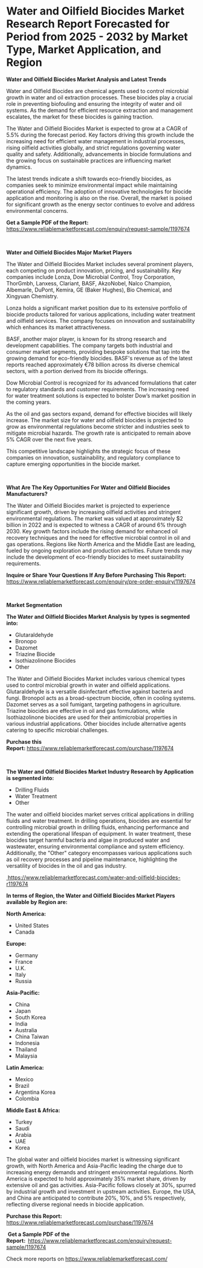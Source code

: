 <p><h1>Water and Oilfield Biocides Market Research Report Forecasted for Period from 2025 -  2032 by Market Type, Market Application, and Region</h1></p><p><strong>Water and Oilfield Biocides Market Analysis and Latest Trends</strong></p>
<p><p>Water and Oilfield Biocides are chemical agents used to control microbial growth in water and oil extraction processes. These biocides play a crucial role in preventing biofouling and ensuring the integrity of water and oil systems. As the demand for efficient resource extraction and management escalates, the market for these biocides is gaining traction.</p><p>The Water and Oilfield Biocides Market is expected to grow at a CAGR of 5.5% during the forecast period. Key factors driving this growth include the increasing need for efficient water management in industrial processes, rising oilfield activities globally, and strict regulations governing water quality and safety. Additionally, advancements in biocide formulations and the growing focus on sustainable practices are influencing market dynamics.</p><p>The latest trends indicate a shift towards eco-friendly biocides, as companies seek to minimize environmental impact while maintaining operational efficiency. The adoption of innovative technologies for biocide application and monitoring is also on the rise. Overall, the market is poised for significant growth as the energy sector continues to evolve and address environmental concerns.</p></p>
<p><strong>Get a Sample PDF of the Report:&nbsp;</strong> <a href="https://www.reliablemarketforecast.com/enquiry/request-sample/1197674?utm_campaign=3069&utm_medium=2&utm_source=Github&utm_content=ia&utm_term=03042025&utm_id=water-and-oilfield-biocides">https://www.reliablemarketforecast.com/enquiry/request-sample/1197674</a></p>
<p>&nbsp;</p>
<p><strong>Water and Oilfield Biocides Major Market Players</strong></p>
<p><p>The Water and Oilfield Biocides Market includes several prominent players, each competing on product innovation, pricing, and sustainability. Key companies include Lonza, Dow Microbial Control, Troy Corporation, ThorGmbh, Lanxess, Clariant, BASF, AkzoNobel, Nalco Champion, Albemarle, DuPont, Kemira, GE (Baker Hughes), Bio Chemical, and Xingyuan Chemistry.</p><p>Lonza holds a significant market position due to its extensive portfolio of biocide products tailored for various applications, including water treatment and oilfield services. The company focuses on innovation and sustainability which enhances its market attractiveness.</p><p>BASF, another major player, is known for its strong research and development capabilities. The company targets both industrial and consumer market segments, providing bespoke solutions that tap into the growing demand for eco-friendly biocides. BASF's revenue as of the latest reports reached approximately €78 billion across its diverse chemical sectors, with a portion derived from its biocide offerings.</p><p>Dow Microbial Control is recognized for its advanced formulations that cater to regulatory standards and customer requirements. The increasing need for water treatment solutions is expected to bolster Dow’s market position in the coming years.</p><p>As the oil and gas sectors expand, demand for effective biocides will likely increase. The market size for water and oilfield biocides is projected to grow as environmental regulations become stricter and industries seek to mitigate microbial hazards. The growth rate is anticipated to remain above 5% CAGR over the next five years.</p><p>This competitive landscape highlights the strategic focus of these companies on innovation, sustainability, and regulatory compliance to capture emerging opportunities in the biocide market.</p></p>
<p>&nbsp;</p>
<p><strong>What Are The Key Opportunities For Water and Oilfield Biocides Manufacturers?</strong></p>
<p><p>The Water and Oilfield Biocides market is projected to experience significant growth, driven by increasing oilfield activities and stringent environmental regulations. The market was valued at approximately $2 billion in 2022 and is expected to witness a CAGR of around 6% through 2030. Key growth factors include the rising demand for enhanced oil recovery techniques and the need for effective microbial control in oil and gas operations. Regions like North America and the Middle East are leading, fueled by ongoing exploration and production activities. Future trends may include the development of eco-friendly biocides to meet sustainability requirements.</p></p>
<p><strong>Inquire or Share Your Questions If Any Before Purchasing This Report:</strong> <a href="https://www.reliablemarketforecast.com/enquiry/pre-order-enquiry/1197674?utm_campaign=3069&utm_medium=2&utm_source=Github&utm_content=ia&utm_term=03042025&utm_id=water-and-oilfield-biocides">https://www.reliablemarketforecast.com/enquiry/pre-order-enquiry/1197674</a></p>
<p>&nbsp;</p>
<p><strong>Market Segmentation</strong></p>
<p><strong>The Water and Oilfield Biocides Market Analysis by types is segmented into:</strong></p>
<p><ul><li>Glutaraldehyde</li><li>Bronopo</li><li>Dazomet</li><li>Triazine Biocide</li><li>Isothiazolinone Biocides</li><li>Other</li></ul></p>
<p><p>The Water and Oilfield Biocides Market includes various chemical types used to control microbial growth in water and oilfield applications. Glutaraldehyde is a versatile disinfectant effective against bacteria and fungi. Bronopol acts as a broad-spectrum biocide, often in cooling systems. Dazomet serves as a soil fumigant, targeting pathogens in agriculture. Triazine biocides are effective in oil and gas formulations, while Isothiazolinone biocides are used for their antimicrobial properties in various industrial applications. Other biocides include alternative agents catering to specific microbial challenges.</p></p>
<p><strong>Purchase this Report:&nbsp;</strong><a href="https://www.reliablemarketforecast.com/purchase/1197674?utm_campaign=3069&utm_medium=2&utm_source=Github&utm_content=ia&utm_term=03042025&utm_id=water-and-oilfield-biocides">https://www.reliablemarketforecast.com/purchase/1197674</a></p>
<p>&nbsp;</p>
<p><strong>The Water and Oilfield Biocides Market Industry Research by Application is segmented into:</strong></p>
<p><ul><li>Drilling Fluids</li><li>Water Treatment</li><li>Other</li></ul></p>
<p><p>The water and oilfield biocides market serves critical applications in drilling fluids and water treatment. In drilling operations, biocides are essential for controlling microbial growth in drilling fluids, enhancing performance and extending the operational lifespan of equipment. In water treatment, these biocides target harmful bacteria and algae in produced water and wastewater, ensuring environmental compliance and system efficiency. Additionally, the "Other" category encompasses various applications such as oil recovery processes and pipeline maintenance, highlighting the versatility of biocides in the oil and gas industry.</p></p>
<p><a href="https://www.reliablemarketforecast.com/water-and-oilfield-biocides-r1197674?utm_campaign=3069&utm_medium=2&utm_source=Github&utm_content=ia&utm_term=03042025&utm_id=water-and-oilfield-biocides">&nbsp;https://www.reliablemarketforecast.com/water-and-oilfield-biocides-r1197674</a></p>
<p><strong>In terms of Region, the Water and Oilfield Biocides Market Players available by Region are:</strong></p>
<p>
    <p> <strong> North America: </strong>
        <ul>
            <li>United States</li>
            <li>Canada</li>
        </ul>
        </p> 
    <p> <strong> Europe: </strong>
        <ul>
            <li>Germany</li>
            <li>France</li>
            <li>U.K.</li>
            <li>Italy</li>
            <li>Russia</li>
        </ul>
        </p> 
    <p> <strong> Asia-Pacific: </strong>
        <ul>
            <li>China</li>
            <li>Japan</li>
            <li>South Korea</li>
            <li>India</li>
            <li>Australia</li>
            <li>China Taiwan</li>
            <li>Indonesia</li>
            <li>Thailand</li>
            <li>Malaysia</li>
        </ul>
        </p> 
    <p> <strong> Latin America: </strong>
        <ul>
            <li>Mexico</li>
            <li>Brazil</li>
            <li>Argentina Korea</li>
            <li>Colombia</li>
        </ul>
        </p> 
    <p> <strong> Middle East & Africa: </strong>
        <ul>
            <li>Turkey</li>
            <li>Saudi</li>
            <li>Arabia</li>
            <li>UAE</li>
            <li>Korea</li>
        </ul>
    </p>
    </p>
<p><p>The global water and oilfield biocides market is witnessing significant growth, with North America and Asia-Pacific leading the charge due to increasing energy demands and stringent environmental regulations. North America is expected to hold approximately 35% market share, driven by extensive oil and gas activities. Asia-Pacific follows closely at 30%, spurred by industrial growth and investment in upstream activities. Europe, the USA, and China are anticipated to contribute 20%, 10%, and 5% respectively, reflecting diverse regional needs in biocide application.</p></p>
<p><strong>Purchase this Report: </strong><a href="https://www.reliablemarketforecast.com/purchase/1197674?utm_campaign=3069&utm_medium=2&utm_source=Github&utm_content=ia&utm_term=03042025&utm_id=water-and-oilfield-biocides">https://www.reliablemarketforecast.com/purchase/1197674</a></p>
<p>&nbsp;<strong>Get a Sample PDF of the Report:&nbsp;&nbsp;</strong><a href="https://www.reliablemarketforecast.com/enquiry/request-sample/1197674?utm_campaign=3069&utm_medium=2&utm_source=Github&utm_content=ia&utm_term=03042025&utm_id=water-and-oilfield-biocides">https://www.reliablemarketforecast.com/enquiry/request-sample/1197674</a></p>
<p><strong></strong></p>
<p>Check more reports on <a href="https://www.reliablemarketforecast.com/?utm_campaign=3069&utm_medium=2&utm_source=Github&utm_content=ia&utm_term=03042025&utm_id=water-and-oilfield-biocides">https://www.reliablemarketforecast.com/</a></p>